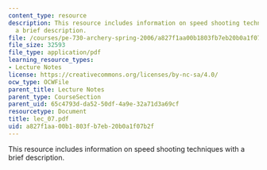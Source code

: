 ```yaml
---
content_type: resource
description: This resource includes information on speed shooting techniques with
  a brief description.
file: /courses/pe-730-archery-spring-2006/a827f1aa00b1803fb7eb20b0a1f07b2f_lec_07.pdf
file_size: 32593
file_type: application/pdf
learning_resource_types:
- Lecture Notes
license: https://creativecommons.org/licenses/by-nc-sa/4.0/
ocw_type: OCWFile
parent_title: Lecture Notes
parent_type: CourseSection
parent_uid: 65c4793d-da52-50df-4a9e-32a71d3a69cf
resourcetype: Document
title: lec_07.pdf
uid: a827f1aa-00b1-803f-b7eb-20b0a1f07b2f
---
```

This resource includes information on speed shooting techniques with a brief description.